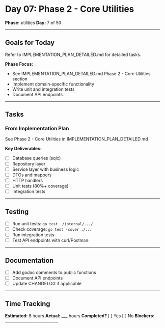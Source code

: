 # Day 07: Phase 2 - Core Utilities

**Phase:** utilities
**Day:** 7 of 50

---

## Goals for Today

Refer to IMPLEMENTATION_PLAN_DETAILED.md for detailed tasks.

**Phase Focus:**
- See IMPLEMENTATION_PLAN_DETAILED.md Phase 2 - Core Utilities section
- Implement domain-specific functionality
- Write unit and integration tests
- Document API endpoints

---

## Tasks

### From Implementation Plan
See Phase 2 - Core Utilities in IMPLEMENTATION_PLAN_DETAILED.md

**Key Deliverables:**
- [ ] Database queries (sqlc)
- [ ] Repository layer
- [ ] Service layer with business logic
- [ ] DTOs and mappers
- [ ] HTTP handlers
- [ ] Unit tests (80%+ coverage)
- [ ] Integration tests

---

## Testing
- [ ] Run unit tests: `go test ./internal/.../`
- [ ] Check coverage: `go test -cover ./...`
- [ ] Run integration tests
- [ ] Test API endpoints with curl/Postman

---

## Documentation
- [ ] Add godoc comments to public functions
- [ ] Document API endpoints
- [ ] Update CHANGELOG if applicable

---

## Time Tracking
**Estimated:** 8 hours
**Actual:** ___ hours
**Completed?** [ ] Yes [ ] No
**Blockers:** ___________________________
